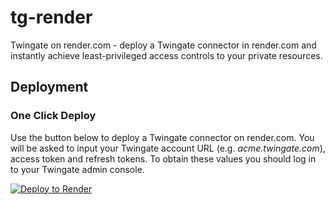 # tg-render
Twingate on render.com - deploy a Twingate connector in render.com and instantly achieve least-privileged access controls to your private resources.

## Deployment

### One Click Deploy

Use the button below to deploy a Twingate connector on render.com. You will be asked to input your Twingate account URL (e.g. _acme.twingate.com_), access token and refresh tokens. To obtain these values you should log in to your Twingate admin console.

<a href="https://render.com/deploy?repo=https://github.com/Twingate-Labs/tg-render/tree/main">
  <img src="https://render.com/images/deploy-to-render-button.svg" alt="Deploy to Render">
</a>


